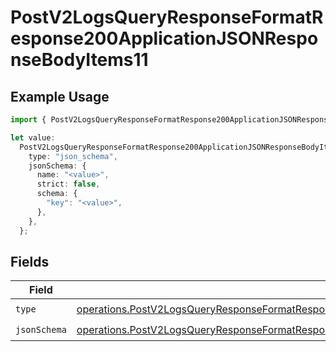 # PostV2LogsQueryResponseFormatResponse200ApplicationJSONResponseBodyItems11

## Example Usage

```typescript
import { PostV2LogsQueryResponseFormatResponse200ApplicationJSONResponseBodyItems11 } from "orq-poc-typescript-multi-env-version/models/operations";

let value:
  PostV2LogsQueryResponseFormatResponse200ApplicationJSONResponseBodyItems11 = {
    type: "json_schema",
    jsonSchema: {
      name: "<value>",
      strict: false,
      schema: {
        "key": "<value>",
      },
    },
  };
```

## Fields

| Field                                                                                                                                                                                                            | Type                                                                                                                                                                                                             | Required                                                                                                                                                                                                         | Description                                                                                                                                                                                                      |
| ---------------------------------------------------------------------------------------------------------------------------------------------------------------------------------------------------------------- | ---------------------------------------------------------------------------------------------------------------------------------------------------------------------------------------------------------------- | ---------------------------------------------------------------------------------------------------------------------------------------------------------------------------------------------------------------- | ---------------------------------------------------------------------------------------------------------------------------------------------------------------------------------------------------------------- |
| `type`                                                                                                                                                                                                           | [operations.PostV2LogsQueryResponseFormatResponse200ApplicationJSONResponseBodyItems1Type](../../models/operations/postv2logsqueryresponseformatresponse200applicationjsonresponsebodyitems1type.md)             | :heavy_check_mark:                                                                                                                                                                                               | N/A                                                                                                                                                                                                              |
| `jsonSchema`                                                                                                                                                                                                     | [operations.PostV2LogsQueryResponseFormatResponse200ApplicationJSONResponseBodyItems1JSONSchema](../../models/operations/postv2logsqueryresponseformatresponse200applicationjsonresponsebodyitems1jsonschema.md) | :heavy_check_mark:                                                                                                                                                                                               | N/A                                                                                                                                                                                                              |